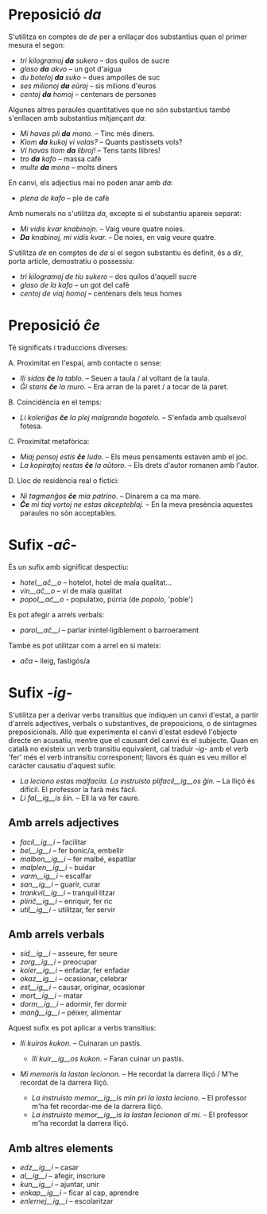 # Preposició *da*

S'utilitza en comptes de *de* per a enllaçar dos substantius quan el primer mesura el segon:

- *tri kilogramoj __da__ sukero* – dos quilos de sucre
- *glaso __da__ akvo* – un got d'aigua
- *du boteloj __da__ suko* – dues ampolles de suc
- *ses milionoj __da__ eŭroj* – sis milions d'euros
- *centoj __da__ homoj* – centenars de persones

Algunes altres paraules quantitatives que no són substantius també s'enllacen amb substantius mitjançant *da*:

- *Mi havas pli __da__ mono.* – Tinc més diners.
- *Kiom __da__ kukoj vi volas?* – Quants pastissets vols?
- *Vi havas tiom __da__ libroj!* – Tens tants llibres!
- *tro __da__ kafo* – massa cafè
- *multe __da__ mono* – molts diners

En canvi, els adjectius mai no poden anar amb *da*:

- *plena de kafo* – ple de cafè

Amb numerals no s'utilitza *da*, excepte si el substantiu apareix separat:

- *Mi vidis kvar knabinojn.* – Vaig veure quatre noies.
- *__Da__ knabinoj, mi vidis kvar.* – De noies, en vaig veure quatre.

S'utilitza *de* en comptes de *da* si el segon substantiu és definit, és a dir, porta article, demostratiu o possessiu:

- *tri kilogramoj de tiu sukero* – dos quilos d'aquell sucre
- *glaso de la kafo* – un got del cafè
- *centoj de viaj homoj* – centenars dels teus homes

# Preposició *ĉe*

Té significats i traduccions diverses:

A. Proximitat en l'espai, amb contacte o sense:

- *Ili sidas __ĉe__ la tablo.* – Seuen a taula / al voltant de la taula.
- *Ĝi staris __ĉe__ la muro.* – Era arran de la paret / a tocar de la paret.

B. Coincidència en el temps:

- *Li koleriĝas __ĉe__ la plej malgranda bagatelo.* – S'enfada amb qualsevol fotesa.

C. Proximitat metafòrica:

- *Miaj pensoj estis __ĉe__ ludo.* – Els meus pensaments estaven amb el joc.
- *La kopirajtoj restas __ĉe__ la aŭtoro.* – Els drets d'autor romanen amb l'autor.

D. Lloc de residència real o fictici:

- *Ni tagmanĝos __ĉe__ mia patrino.* – Dinarem a ca ma mare.
- *__Ĉe__ mi tiaj vortoj ne estas akcepteblaj.* – En la meva presència aquestes paraules no són acceptables.

# Sufix *-aĉ-*

És un sufix amb significat despectiu:

- *hotel__aĉ__o* – hotelot, hotel de mala qualitat...
- *vin__aĉ__o* – vi de mala qualitat
- *popol__aĉ__o* - populatxo, púrria (de *popolo*, 'poble')

Es pot afegir a arrels verbals:
- *parol__aĉ__i* – parlar inintel·ligiblement o barroerament

També es pot utilitzar com a arrel en si mateix:
- *aĉa* – lleig, fastigós/a

# Sufix *-ig-*

S'utilitza per a derivar verbs transitius que indiquen un canvi d'estat, a partir d'arrels adjectives, verbals o substantives, de preposicions, o de sintagmes preposicionals. Allò que experimenta el canvi d'estat esdevé l'objecte directe en acusatiu, mentre que el causant del canvi és el subjecte.
Quan en català no existeix un verb transitiu equivalent, cal traduir *-ig-* amb el verb 'fer' més el verb intransitiu corresponent; llavors és quan es veu millor el caràcter causatiu d'aquest sufix:

- *La leciono estas malfacila. La instruisto plifacil__ig__os ĝin.* – La lliçó és difícil. El professor la farà més fàcil.
- *Li fal__ig__is ŝin.* – Ell la va fer caure.

## Amb arrels adjectives
- *facil__ig__i* – facilitar
- *bel__ig__i* – fer bonic/a, embellir
- *malbon__ig__i* – fer malbé, espatllar
- *malplen__ig__i* – buidar
- *varm__ig__i* – escalfar
- *san__ig__i* – guarir, curar
- *trankvil__ig__i* – tranquil·litzar
- *pliriĉ__ig__i* – enriquir, fer ric
- *util__ig__i* – utilitzar, fer servir

## Amb arrels verbals

- *sid__ig__i* – asseure, fer seure
- *zorg__ig__i* – preocupar
- *koler__ig__i* – enfadar, fer enfadar
- *okaz__ig__i* – ocasionar, celebrar
- *est__ig__i* – causar, originar, ocasionar
- *mort__ig__i* – matar
- *dorm__ig__i* – adormir, fer dormir
- *manĝ__ig__i* – péixer, alimentar

Aquest sufix es pot aplicar a verbs transitius:

- *Ili kuiros kukon.* – Cuinaran un pastís.
  - *Ili kuir__ig__os kukon.* – Faran cuinar un pastís.

- *Mi memoris la lastan lecionon.* – He recordat la darrera lliçó / M'he recordat de la darrera lliçó.
  - *La instruisto memor__ig__is min pri la lasta leciono.* – El professor m'ha fet recordar-me de la darrera lliçó.
  - *La instruisto memor__ig__is la lastan lecionon al mi.* – El professor m'ha recordat la darrera lliçó.

## Amb altres elements

- *edz__ig__i* – casar
- *al__ig__i* – afegir, inscriure
- *kun__ig__i* – ajuntar, unir
- *enkap__ig__i* – ficar al cap, aprendre
- *enlernej__ig__i* – escolaritzar
